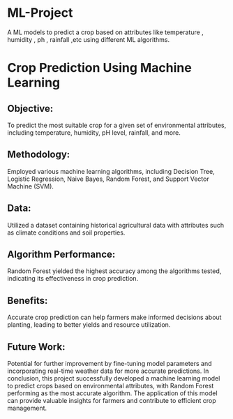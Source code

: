 # ML-Project
A ML models to predict a crop based on attributes
like temperature , humidity , ph , rainfall ,etc using
different ML algorithms.


# Crop Prediction Using Machine Learning

## Objective: 
To predict the most suitable crop for a given set of environmental attributes, including temperature, humidity, pH level, rainfall, and more.

## Methodology: 
Employed various machine learning algorithms, including Decision Tree, Logistic Regression, Naive Bayes, Random Forest, and Support Vector Machine (SVM).

## Data: 
Utilized a dataset containing historical agricultural data with attributes such as climate conditions and soil properties.

## Algorithm Performance:

Random Forest yielded the highest accuracy among the algorithms tested, indicating its effectiveness in crop prediction.
## Benefits:

Accurate crop prediction can help farmers make informed decisions about planting, leading to better yields and resource utilization.
## Future Work:

Potential for further improvement by fine-tuning model parameters and incorporating real-time weather data for more accurate predictions.
In conclusion, this project successfully developed a machine learning model to predict crops based on environmental attributes, with Random Forest performing as the most accurate algorithm. The application of this model can provide valuable insights for farmers and contribute to efficient crop management.
